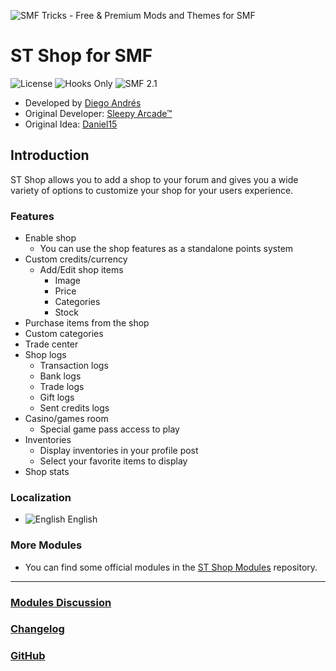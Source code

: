 ![SMF Tricks - Free & Premium Mods and Themes for SMF](https://smftricks.com/logos/logo.png)

# ST Shop for SMF
![License](https://img.shields.io/badge/License-MPL%202.0-248049) ![Hooks Only](https://img.shields.io/badge/Hooks%20Only-Yes-6041a3) ![SMF 2.1](https://img.shields.io/badge/SMF-2.1-3f73a0)

* Developed by [Diego Andrés](https://github.com/DiegoAndresCortes)
* Original Developer: [Sleepy Arcade™](https://github.com/SAMods)
* Original Idea: [Daniel15](https://github.com/Daniel15)

## Introduction
ST Shop allows you to add a shop to your forum and gives you a wide variety of options to customize your shop for your users experience.

### Features
- Enable shop
  - You can use the shop features as a standalone points system
- Custom credits/currency
  - Add/Edit shop items
    - Image
    - Price
    - Categories
    - Stock
- Purchase items from the shop
- Custom categories
- Trade center
- Shop logs
  - Transaction logs
  - Bank logs
  - Trade logs
  - Gift logs
  - Sent credits logs
- Casino/games room
  - Special game pass access to play
- Inventories
  - Display inventories in your profile post
  - Select your favorite items to display
- Shop stats

### Localization
- ![English](https://www.simplemachines.org/site_images/lang/english.gif) English

### More Modules
* You can find some official modules in the [ST Shop Modules](https://github.com/SMFTricks/ST-Shop-Modules) repository.
---
### [Modules Discussion](https://smftricks.com/index.php?board=109.0)
### [Changelog](https://github.com/SMFTricks/ST-Shop/blob/master/CHANGELOG.md)
### [GitHub](https://github.com/SMFTricks/ST-Shop)

